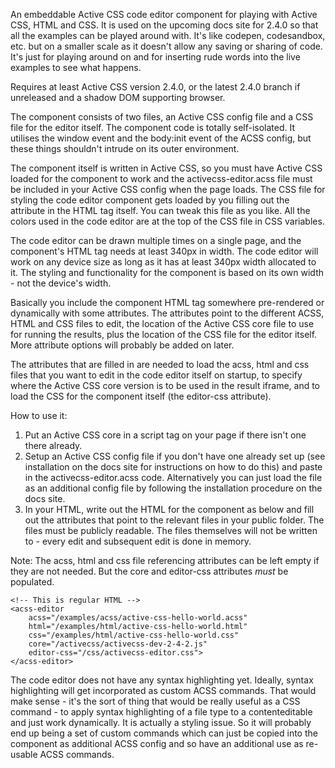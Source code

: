 An embeddable Active CSS code editor component for playing with Active CSS, HTML and CSS. It is used on the upcoming docs site for 2.4.0 so that all the examples can be played around with. It's like codepen, codesandbox, etc. but on a smaller scale as it doesn't allow any saving or sharing of code. It's just for playing around on and for inserting rude words into the live examples to see what happens.

Requires at least Active CSS version 2.4.0, or the latest 2.4.0 branch if unreleased and a shadow DOM supporting browser.

The component consists of two files, an Active CSS config file and a CSS file for the editor itself. The component code is totally self-isolated. It utilises the window event and the body:init event of the ACSS config, but these things shouldn't intrude on its outer environment.

The component itself is written in Active CSS, so you must have Active CSS loaded for the component to work and the activecss-editor.acss file must be included in your Active CSS config when the page loads. The CSS file for styling the code editor component gets loaded by you filling out the attribute in the HTML tag itself. You can tweak this file as you like. All the colors used in the code editor are at the top of the CSS file in CSS variables.

The code editor can be drawn multiple times on a single page, and the component's HTML tag needs at least 340px in width. The code editor will work on any device size as long as it has at least 340px width allocated to it. The styling and functionality for the component is based on its own width - not the device's width.

Basically you include the component HTML tag somewhere pre-rendered or dynamically with some attributes. The attributes point to the different ACSS, HTML and CSS files to edit, the location of the Active CSS core file to use for running the results, plus the location of the CSS file for the editor itself. More attribute options will probably be added on later.

The attributes that are filled in are needed to load the acss, html and css files that you want to edit in the code editor itself on startup, to specify where the Active CSS core version is to be used in the result iframe, and to load the CSS for the component itself (the editor-css attribute).

How to use it:

1) Put an Active CSS core in a script tag on your page if there isn't one there already.
2) Setup an Active CSS config file if you don't have one already set up (see installation on the docs site for instructions on how to do this) and paste in the activecss-editor.acss code. Alternatively you can just load the file as an additional config file by following the installation procedure on the docs site.
4) In your HTML, write out the HTML for the component as below and fill out the attributes that point to the relevant files in your public folder. The files must be publicly readable. The files themselves will not be written to - every edit and subsequent edit is done in memory.

Note: The acss, html and css file referencing attributes can be left empty if they are not needed. But the core and editor-css attributes *must* be populated.


```
<!-- This is regular HTML -->
<acss-editor
    acss="/examples/acss/active-css-hello-world.acss"
    html="/examples/html/active-css-hello-world.html"
    css="/examples/html/active-css-hello-world.css"
    core="/activecss/activecss-dev-2-4-2.js"
    editor-css="/css/activecss-editor.css">
</acss-editor>
```

The code editor does not have any syntax highlighting yet. Ideally, syntax highlighting will get incorporated as custom ACSS commands. That would make sense - it's the sort of thing that would be really useful as a CSS command - to apply syntax highlighting of a file type to a contenteditable and just work dynamically. It is actually a styling issue. So it will probably end up being a set of custom commands which can just be copied into the component as additional ACSS config and so have an additional use as re-usable ACSS commands.

